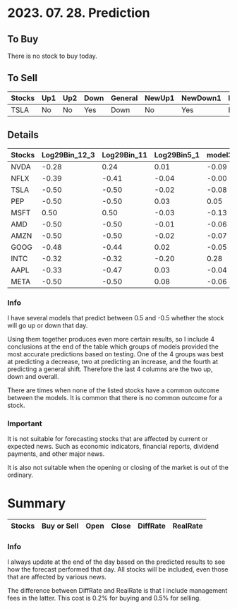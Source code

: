 # 2023. 07. 28. Prediction

## To Buy
There is no stock to buy today.


## To Sell
| Stocks | Up1 | Up2 | Down | General | NewUp1 | NewDown1 | NewGeneral |
| ------ | ------ | ------ | ------ | ------ | ------ | ------ | ------ |
| TSLA | No | No | Yes | Down | No | Yes | Down | 


## Details
| Stocks | Log29Bin_12_3 | Log29Bin_11 | Log29Bin5_1 | model3 | model4 | model5 | modelNew3 | modelNew5 | Log29_34_384_Bin1_2 | Log29_34_384_Bin1_3 | Log29_34_384_Bin1_4 | Up1 | Up2 | Down | General | NewUp1 | NewDown1 | NewGeneral |
| ------ | ------ | ------ | ------ | ------ | ------ | ------ | ------ | ------ | ------ | ------ | ------ | ------ | ------ | ------ | ------ | ------ | ------ | ------ |
| NVDA | -0.28 | 0.24 | 0.01 | -0.09 | -0.04 | 0.01 | 0.49 | 0.30 | 0.17 | 0.02 | -0.35 | No | No | No | Stay | No | No | Stay | 
| NFLX | -0.39 | -0.41 | -0.04 | -0.00 | -0.00 | 0.07 | -0.49 | -0.31 | 0.50 | 0.50 | 0.50 | No | No | No | Stay | No | No | Stay | 
| TSLA | -0.50 | -0.50 | -0.02 | -0.08 | -0.06 | -0.02 | -0.50 | -0.33 | -0.45 | -0.42 | -0.49 | No | No | Yes | Down | No | Yes | Down | 
| PEP | -0.50 | -0.50 | 0.03 | 0.05 | 0.12 | 0.07 | -0.41 | -0.36 | -0.41 | -0.44 | -0.50 | No | No | No | Stay | No | No | Stay | 
| MSFT | 0.50 | 0.50 | -0.03 | -0.13 | -0.05 | -0.04 | -0.49 | -0.14 | 0.33 | 0.29 | -0.08 | No | No | No | Stay | No | No | Stay | 
| AMD | -0.50 | -0.50 | -0.01 | -0.06 | -0.05 | 0.05 | 0.43 | 0.39 | -0.40 | -0.45 | -0.48 | No | No | No | Stay | No | No | Stay | 
| AMZN | -0.50 | -0.50 | -0.02 | -0.07 | -0.05 | 0.00 | -0.46 | -0.41 | -0.42 | -0.41 | -0.50 | No | No | No | Stay | No | No | Down | 
| GOOG | -0.48 | -0.44 | 0.02 | -0.05 | 0.01 | 0.02 | -0.45 | -0.36 | -0.44 | -0.28 | -0.50 | No | No | No | Stay | No | No | Stay | 
| INTC | -0.32 | -0.32 | -0.20 | 0.28 | 0.30 | 0.20 | 0.50 | 0.35 | -0.50 | -0.50 | -0.50 | No | No | No | Stay | No | No | Stay | 
| AAPL | -0.33 | -0.47 | 0.03 | -0.04 | -0.01 | 0.02 | 0.24 | -0.31 | -0.16 | -0.11 | -0.49 | No | No | No | Stay | No | No | Stay | 
| META | -0.50 | -0.50 | 0.08 | -0.06 | -0.03 | 0.08 | -0.49 | 0.17 | -0.47 | -0.42 | -0.49 | No | No | No | Stay | No | No | Stay | 





### Info

I have several models that predict between 0.5 and -0.5 whether the stock will go up or down that day. 

Using them together produces even more certain results, so I include 4 conclusions at the end of the table which groups of models provided the most accurate predictions based on testing. One of the 4 groups was best at predicting a decrease, two at predicting an increase, and the fourth at predicting a general shift. Therefore the last 4 columns are the two up, down and overall.

There are times when none of the listed stocks have a common outcome between the models. It is common that there is no common outcome for a stock.

### Important
It is not suitable for forecasting stocks that are affected by current or expected news. Such as economic indicators, financial reports, dividend payments, and other major news.

It is also not suitable when the opening or closing of the market is out of the ordinary.

# Summary
| Stocks | Buy or Sell | Open | Close | DiffRate | RealRate |
| ------ | ------ | ------ | ------ | ------ | ------ |




### Info
I always update at the end of the day based on the predicted results to see how the forecast performed that day. All stocks will be included, even those that are affected by various news.

The difference between DiffRate and RealRate is that I include management fees in the latter. This cost is 0.2% for buying and 0.5% for selling.
